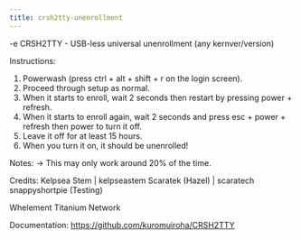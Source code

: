 ```yaml
---
title: crsh2tty-unenrollment
---
```


-e 
CRSH2TTY - USB-less universal unenrollment (any kernver/version)

Instructions:
1. Powerwash (press ctrl + alt + shift + r on the login screen).
2. Proceed through setup as normal.
3. When it starts to enroll, wait 2 seconds then restart by pressing power + refresh.
4. When it starts to enroll again, wait 2 seconds and press esc + power + refresh then power to turn it off.
5. Leave it off for at least 15 hours.
6. When you turn it on, it should be unenrolled!

Notes:
-> This may only work around 20% of the time.

Credits:
Kelpsea Stem | kelpseastem
Scaratek (Hazel) | scaratech
snappyshortpie (Testing)

Whelement
Titanium Network

Documentation: https://github.com/kuromuiroha/CRSH2TTY
